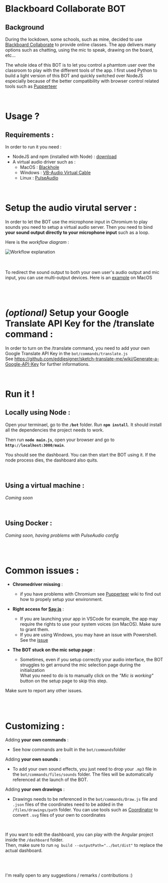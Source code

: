 # Blackboard Collaborate BOT

## Background

During the lockdown, some schools, such as mine, decided to use [Blackboard Collaborate](https://www.blackboard.com/teaching-learning/collaboration-web-conferencing/blackboard-collaborate) to provide online classes.
The app delivers many options such as chatting, using the mic to speak, drawing on the board, etc... 

The whole idea of this BOT is to let you control a phamtom user over the classroom to play with the different tools of the app.
I first used Python to build a light version of this BOT and quickly switched over NodeJS especially because of the better compatibility with browser control related tools such as [Pupperteer](https://github.com/puppeteer/puppeteer)

<br/>

# Usage ?

## Requirements :

In order to run it you need :
  - NodeJS and npm (installed with Node) : [download](https://nodejs.org/en/)
  - A virtual audio driver such as :
    - MacOS : [Blackhole](https://github.com/ExistentialAudio/BlackHole)
    - Windows : [VB-Audio Virtual Cable](https://www.vb-audio.com/Cable/index.htm)
    - Linux : [PulseAudio](https://gitlab.freedesktop.org/pulseaudio/pulseaudio)
 
<br/>

# Setup the audio virutal server :

In order to let the BOT use the microphone input in Chromium to play sounds you need to setup a virtual audio server.
Then you need to bind **your sound output directly to your microphone input** such as a loop. 

Here is the *workflow diagram* :

![Workflow explanation](https://github.com/Minifixio/blackboard-collab-bot-js/blob/master/bot/models/sound_workflow.png)

<br/><br/>
To redirect the sound output to both your own user's audio output and mic input, you can use multi-output devices. 
Here is an [example](https://support.apple.com/guide/audio-midi-setup/ams7c093f372/mac) on MacOS<br/><br/>

<br/>

# *(optional)* Setup your Google Translate API Key for the /translate command :

In order to turn on the /translate command, you need to add your own Google Translate API Key in the ```bot/commands/translate.js```  
See https://github.com/eddiesigner/sketch-translate-me/wiki/Generate-a-Google-API-Key for further informations.

<br/>

# Run it !

## **Locally using Node** :
 
Open your terminael, go to the **`/bot`** folder. Run **```npm install```**. It should install all the dependencies the project needs to work.
 
Then run **`node main.js`**, open your browser and go to **```http://localhost:3000/main```**.
 
You should see the dashboard. You can then start the BOT using it.
If the node process dies, the dashboard also quits.


<br/>

## Using a **virtual machine** :

*Coming soon*


<br/>

## Using **Docker** :
 
*Coming soon, having problems with PulseAudio config*
 
<br/><br/>

# Common issues :

- **Chromedriver missing** : 
  - if you have problems with Chromium see [Pupperteer](https://github.com/puppeteer/puppeteer) wiki to find out how to propely setup your environment.

- **Right access for [Say.js](https://github.com/marak/say.js/)** :
  - If you are launching your app in VSCode for example, the app may require the rights to use your system voices (on MacOS). Make sure to grant them.
  - If you are using Windows, you may have an issue with Powershell. See the [issue](https://github.com/Marak/say.js/issues/75)

- **The BOT stuck on the mic setup page** :
  - Sometimes, even if you setup correctly your audio interface, the BOT struggles to get arround the mic selection page during the initialization  
  What you need to do is to manually click on the *"Mic is working"* button on the setup page to skip this step.

Make sure to report any other issues.

<br/><br/>

# Customizing :

Adding **your own commands** : 
* See how commands are built in the ```bot/commands```folder


Adding **your own sounds** : 
* To add your own sound effects, you just need to drop your ```.mp3``` file in the ```bot/commands/files/sounds``` folder. The files will be automatically referenced at the launch of the BOT.


Adding **your own drawings** : 
* Drawings needs to be referenced in the ```bot/commands/Draw.js``` file and ```.json``` files of the coordinates need to be added in the ```/files/drawings/path``` folder. You can use tools such as [Coordinator](https://spotify.github.io/coordinator/) to convert ```.svg``` files of your own to coordinates


<br/>

If you want to edit the dashboard, you can play with the Angular project inside the ```/dashboard``` folder.  
Then, make sure to run ```ng build --outputPath="../bot/dist"``` to replace the actual dashboard.

<br/><br/>

I'm really open to any suggestions / remarks / contributions :)

